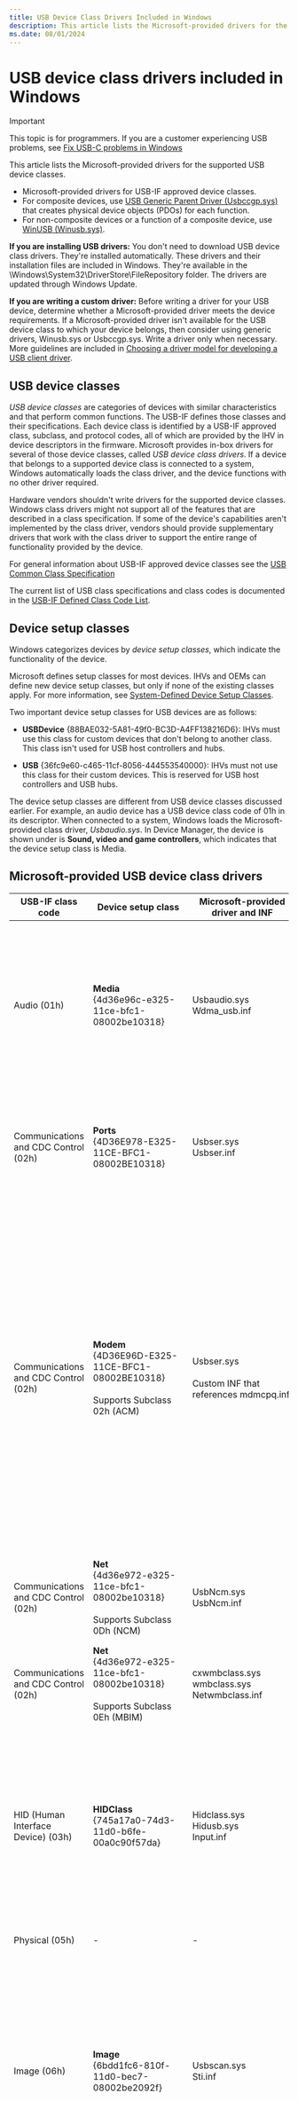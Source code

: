 ```yaml
---
title: USB Device Class Drivers Included in Windows
description: This article lists the Microsoft-provided drivers for the supported USB device classes.
ms.date: 08/01/2024
---
```


# USB device class drivers included in Windows

> [!IMPORTANT]
> This topic is for programmers. If you are a customer experiencing USB problems, see [Fix USB-C problems in Windows](https://support.microsoft.com/windows/fix-usb-c-problems-in-windows-f4e0e529-74f5-cdae-3194-43743f30eed2)

This article lists the Microsoft-provided drivers for the supported USB device classes.

- Microsoft-provided drivers for USB-IF approved device classes.
- For composite devices, use [USB Generic Parent Driver (Usbccgp.sys)](usb-common-class-generic-parent-driver.md) that creates physical device objects (PDOs) for each function.
- For non-composite devices or a function of a composite device, use [WinUSB (Winusb.sys)](introduction-to-winusb-for-developers.md).

**If you are installing USB drivers:** You don't need to download USB device class drivers. They're installed automatically. These drivers and their installation files are included in Windows. They're available in the \\Windows\\System32\\DriverStore\\FileRepository folder. The drivers are updated through Windows Update.

**If you are writing a custom driver:** Before writing a driver for your USB device, determine whether a Microsoft-provided driver meets the device requirements. If a Microsoft-provided driver isn't available for the USB device class to which your device belongs, then consider using generic drivers, Winusb.sys or Usbccgp.sys. Write a driver only when necessary. More guidelines are included in [Choosing a driver model for developing a USB client driver](winusb-considerations.md).

## USB device classes

*USB device classes* are categories of devices with similar characteristics and that perform common functions. The USB-IF defines those classes and their specifications. Each device class is identified by a USB-IF approved class, subclass, and protocol codes, all of which are provided by the IHV in device descriptors in the firmware. Microsoft provides in-box drivers for several of those device classes, called *USB device class drivers*. If a device that belongs to a supported device class is connected to a system, Windows automatically loads the class driver, and the device functions with no other driver required.

Hardware vendors shouldn't write drivers for the supported device classes. Windows class drivers might not support all of the features that are described in a class specification. If some of the device's capabilities aren't implemented by the class driver, vendors should provide supplementary drivers that work with the class driver to support the entire range of functionality provided by the device.

For general information about USB-IF approved device classes see the [USB Common Class Specification](https://usb.org/sites/default/files/usbccs10.pdf)

The current list of USB class specifications and class codes is documented in the [USB-IF Defined Class Code List](https://www.usb.org/defined-class-codes).

## Device setup classes

Windows categorizes devices by *device setup classes*, which indicate the functionality of the device.

Microsoft defines setup classes for most devices. IHVs and OEMs can define new device setup classes, but only if none of the existing classes apply. For more information, see [System-Defined Device Setup Classes](../install/system-defined-device-setup-classes-reserved-for-system-use.md).

Two important device setup classes for USB devices are as follows:

- **USBDevice** {88BAE032-5A81-49f0-BC3D-A4FF138216D6}: IHVs must use this class for custom devices that don't belong to another class. This class isn't used for USB host controllers and hubs.

- **USB** {36fc9e60-c465-11cf-8056-444553540000}: IHVs must not use this class for their custom devices. This is reserved for USB host controllers and USB hubs.

The device setup classes are different from USB device classes discussed earlier. For example, an audio device has a USB device class code of 01h in its descriptor. When connected to a system, Windows loads the Microsoft-provided class driver, *Usbaudio.sys*. In Device Manager, the device is shown under is **Sound, video and game controllers**, which indicates that the device setup class is Media.

## Microsoft-provided USB device class drivers

| USB-IF class code | Device setup class | Microsoft-provided<br>driver and INF | Windows support | Description |
|---|---|---|---|---|
| Audio (01h) | **Media**<br>{4d36e96c-e325-11ce-bfc1-08002be10318} | Usbaudio.sys<br>Wdma_usb.inf | Windows 11<br><br>Windows 10 for desktop editions (Home, Pro, Enterprise, and Education)<br><br>Windows 10 Mobile<br><br>Windows 8.1 | Microsoft provides support for the USB audio device class with the Usbaudio.sys driver. For more information, see "USBAudio Class System Driver" in [Kernel-Mode WDM Audio Components](../audio/kernel-mode-wdm-audio-components.md). For more information about Windows audio support, see the [Audio Device Technologies for Windows](../audio/index.md) website. |
| Communications and CDC Control (02h) | **Ports**<br>{4D36E978-E325-11CE-BFC1-08002BE10318} | Usbser.sys<br>Usbser.inf | Windows 11<br><br>Windows 10 for desktop editions<br><br>Windows 10 Mobile | In Windows 10, a new INF, Usbser.inf, has been added that loads Usbser.sys automatically as the function driver.<br><br>For more information, see [USB serial driver (Usbser.sys)](usb-driver-installation-based-on-compatible-ids.md) |
| Communications and CDC Control (02h) | **Modem**<br>{4D36E96D-E325-11CE-BFC1-08002BE10318}<br><br>Supports Subclass 02h (ACM) | Usbser.sys<br><br>Custom INF that references mdmcpq.inf | Windows 11<br><br>Windows 10 for desktop editions<br><br>Windows 8.1 | In Windows 8.1 and earlier versions, Usbser.sys isn't automatically loaded. To load the driver, you need to write an INF that references the modem INF (mdmcpq.inf) and includes [Install] and [Needs] sections.You can enable CDC and Wireless Mobile CDC (WMCDC) support by setting a registry value, as described in [Support for the Wireless Mobile Communication Device Class](support-for-interface-collections.md).When CDC support is enabled, the [USB Common Class Generic Parent Driver](usb-common-class-generic-parent-driver.md) enumerates interface collections that correspond to CDC and WMCDC Control Models, and assigns physical device objects (PDO) to these collections. |
| Communications and CDC Control (02h) | **Net**<br>{4d36e972-e325-11ce-bfc1-08002be10318}<br><br>Supports Subclass 0Dh (NCM) | UsbNcm.sys<br>UsbNcm.inf | Windows 11<br><br>Windows Server 2022 | Microsoft provides the UsbNcm.sys driver to operate devices that comply with [Usb NCM](https://www.usb.org/document-library/network-control-model-devices-specification-v10-and-errata-and-adopters-agreement). The source code for this driver is available at [NCM-Driver-for-Windows](https://github.com/microsoft/NCM-Driver-for-Windows). |
| Communications and CDC Control (02h) | **Net**<br>{4d36e972-e325-11ce-bfc1-08002be10318}<br><br>Supports Subclass 0Eh (MBIM) | cxwmbclass.sys<br>wmbclass.sys<br>Netwmbclass.inf | Windows 11<br><br>Windows 10 for desktop editions<br><br>Windows 8.1 | Microsoft provides the wmbclass.sys driver, for mobile broadband devices. See, [MB Interface Model](../network/mb-interface-model.md). |
| HID (Human Interface Device) (03h) | **HIDClass**<br>{745a17a0-74d3-11d0-b6fe-00a0c90f57da} | Hidclass.sys<br>Hidusb.sys<br>Input.inf | Windows 11<br><br>Windows 10 for desktop editions<br><br>Windows 10 Mobile<br><br>Windows 8.1 | Microsoft provides the HID class driver (Hidclass.sys) and the miniclass driver (Hidusb.sys) to operate devices that comply with the [USB HID Standard](https://go.microsoft.com/fwlink/p/?LinkId=761243). For more information, see [HID Architecture](../hid/hid-architecture.md) and [Minidrivers and the HID class driver](../hid/minidriver-operations.md). For more information about Windows support for input hardware, see the [Input and HID - Architecture and Driver Support](../hid/index.md) website. |
| Physical (05h) | - | - | - | Recommended driver: [WinUSB (Winusb.sys)](introduction-to-winusb-for-developers.md) |
| Image (06h) | **Image**<br>{6bdd1fc6-810f-11d0-bec7-08002be2092f} | Usbscan.sys<br>Sti.inf | Windows 11<br><br>Windows 10 for desktop editions<br><br>Windows 8.1 | Microsoft provides the Usbscan.sys driver that manages USB digital cameras and scanners for Windows XP and later operating systems. This driver implements the USB component of the Windows Imaging Architecture (WIA). For more information about WIA, see [Windows Image Acquisition Drivers](../image/windows-image-acquisition-drivers.md) and the [Windows Imaging Component](../image/index.md) website. For a description of the role that Usbscan.sys plays in the WIA, see [WIA Core Components](../image/wia-core-components.md). |
| Printer (07h) | **USB**<br>Usbprint.sys enumerates printer devices under the device setup class: **Printer** {4d36e979-e325-11ce-bfc1-08002be10318}. | Usbprint.sys<br>Usbprint.inf | Windows 11<br><br>Windows 10 for desktop editions<br><br>Windows 8.1 | Microsoft provides the Usbprint.sys class driver that manages USB printers. For information about implementation of the printer class in Windows, see the [Printing - Architecture and Driver Support](../print/index.md) website. |
| Mass Storage (08h) | **USB** | Usbstor.sys | Windows 11<br><br>Windows 10 for desktop editions<br><br>Windows 10 Mobile<br><br>Windows 8.1 | Microsoft provides the Usbstor.sys port driver to manage USB mass storage devices with Microsoft's native storage class drivers. For an example device stack that is managed by this driver, see [Device Object Example for a USB Mass Storage Device](../storage/device-object-example-for-a-usb-mass-storage-device.md). For information about Windows storage support, see the [Storage Technologies](../storage/index.md) website. |
| Mass Storage (08h) | **SCSIAdapter**<br>{4d36e97b-e325-11ce-bfc1-08002be10318} | SubClass (06) and Protocol (62)Uaspstor.sys<br>Uaspstor.inf | Windows 11<br><br>Windows 10 for desktop editions<br><br>Windows 10 Mobile<br><br>Windows 8.1 | Uaspstor.sys is the class driver for SuperSpeed USB devices that support bulk stream endpoints. |
| Hub (09h) | **USB**<br>{36fc9e60-c465-11cf-8056-444553540000} | Usbhub.sys<br>Usb.inf | Windows 11<br><br>Windows 10 for desktop editions<br><br>Windows 10 Mobile<br><br>Windows 8.1 | Microsoft provides the Usbhub.sys driver for managing USB hubs. For more information about the relationship between the hub class driver and the USB stack, see [USB host-side drivers in Windows](usb-3-0-driver-stack-architecture.md). |
| Hub (09h) | **USB**<br>{36fc9e60-c465-11cf-8056-444553540000} | Usbhub3.sys<br>Usbhub3.inf | Windows 11<br><br>Windows 10 for desktop editions<br><br>Windows 8.1 | Microsoft provides the Usbhub3.sys driver for managing SuperSpeed (USB 3.0) USB hubs. The driver is loaded when a SuperSpeed hub is attached to an xHCI controller. See [USB host-side drivers in Windows](usb-3-0-driver-stack-architecture.md). |
| CDC-Data (0Ah) | - | - | - | Recommended driver: [WinUSB (Winusb.sys)](introduction-to-winusb-for-developers.md) |
| Smart Card (0Bh) | **SmartCardReader**<br>{50dd5230-ba8a-11d1-bf5d-0000f805f530} | Usbccid.sys (Obsolete) | Windows 10 for desktop editions | Microsoft provides the Usbccid.sys mini-class driver to manage USB smart card readers. For more information about smart card drivers in Windows, see [Smart Card Design Guide](../smartcard/index.md).<br><br>The WUDFUsbccidDriver.dll UMDF driver replaces the Usbccid.sys driver. |
| Smart Card (0Bh) | **SmartCardReader**<br>{50dd5230-ba8a-11d1-bf5d-0000f805f530} | WUDFUsbccidDriver.dll<br>WUDFUsbccidDriver.inf | Windows 8.1 | WUDFUsbccidDriver.dll is a user-mode driver for USB CCID Smart Card Reader devices. |
| Content Security (0Dh) | - | - | - | Recommended driver: [USB Generic Parent Driver (Usbccgp.sys)](usb-common-class-generic-parent-driver.md). Some content security functionality is implemented in Usbccgp.sys. See [Content Security Features in Usbccgp.sys](content-security-features-in-the-composite-client-generic-parent-drive.md). |
| Video (0Eh) | **Image**<br>{6bdd1fc6-810f-11d0-bec7-08002be2092f} | Usbvideo.sys<br>Usbvideo.inf | Windows 11<br><br>Windows 10 for desktop editions | Microsoft provides USB video class support with the Usbvideo.sys driver. For more information, see "USB Video Class Driver" under [AVStream Minidrivers](../stream/avstream-minidrivers-design-guide.md). |
| Personal Healthcare (0Fh) | - | - | - | Recommended driver: [WinUSB (Winusb.sys)](introduction-to-winusb-for-developers.md) |
| Audio/Video Devices (10h) | - | - | - | - |
| Diagnostic Device (DCh) | - | - | - | Recommended driver: [WinUSB (Winusb.sys)](introduction-to-winusb-for-developers.md) |
| Wireless Controller (E0h)<br><br>Supports Subclass 01h and Protocol 01h | Bluetooth{e0cbf06c-cd8b-4647-bb8a-263b43f0f974} | Bthusb.sys<br>Bth.inf | Windows 11<br><br>Windows 10 for desktop editions<br><br>Windows 10 Mobile | Microsoft provides the Bthusb.sys miniport driver to manage USB Bluetooth radios. For more information, see [Bluetooth Design Guide](/previous-versions/windows/hardware/drivers/ff536596(v=vs.85)). |
| Miscellaneous (EFh) | **Net**<br>{4d36e972-e325-11ce-bfc1-08002be10318}<br><br>Supports SubClass 04h and Protocol 01h | Rndismp.sys<br>Rndismp.inf | Windows 11<br><br>Windows 10 for desktop editions<br><br>Windows 8.1 | Microsoft recommends that hardware vendors build USB NCM compatible devices instead. USB NCM is a public USB-IF protocol that offers better throughput performance.<br><br>The RNDIS facility centers the management of all 802-style network cards in a single class driver, Rndismp.sys. For a detailed discussion of remote NDIS, see [Overview of Remote NDIS](../network/overview-of-remote-ndis--rndis-.md). The mapping of remote NDIS to USB is implemented in the Usb8023.sys driver. For more information about networking support in Windows, see [Networking and Wireless Technologies](../network/index.md). |
| Application Specific (FEh) | - | - | - | Recommended driver: [WinUSB (Winusb.sys)](introduction-to-winusb-for-developers.md) |
| Vendor Specific (FFh) | - | - | Windows 11<br><br>Windows 10 for desktop editions<br><br>Windows 10 Mobile | Recommended driver: [WinUSB (Winusb.sys)](introduction-to-winusb-for-developers.md) |

## Related topics

- [Microsoft-provided USB drivers](system-supplied-usb-drivers.md)
